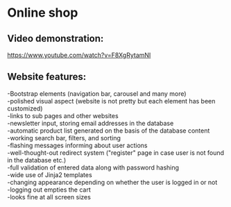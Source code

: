 # Online shop
## Video demonstration: 
https://www.youtube.com/watch?v=F8XgRytamNI
## Website features:  
-Bootstrap elements (navigation bar, carousel and many more)  
-polished visual aspect (website is not pretty but each element has been customized)  
-links to sub pages and other websites  
-newsletter input, storing email addresses in the database  
-automatic product list generated on the basis of the database content  
-working search bar, filters, and sorting  
-flashing messages informing about user actions  
-well-thought-out redirect system ("register" page in case user is not found in the database etc.)  
-full validation of entered data along with password hashing  
-wide use of Jinja2 templates  
-changing appearance depending on whether the user is logged in or not  
-logging out empties the cart  
-looks fine at all screen sizes
